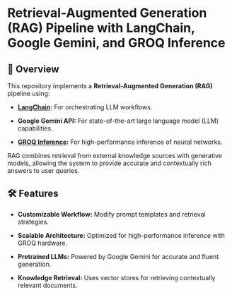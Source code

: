 # Retrieval-Augmented Generation (RAG) Pipeline with LangChain, Google Gemini, and GROQ Inference <br/>

## 🚀 Overview <br/>

This repository implements a **Retrieval-Augmented Generation (RAG)** pipeline using: <br/>

- **[LangChain](https://github.com/hwchase17/langchain):** For orchestrating LLM workflows. <br/>
  
- **Google Gemini API:** For state-of-the-art large language model (LLM) capabilities. <br/>
  
- **[GROQ Inference](https://groq.com):** For high-performance inference of neural networks. <br/>


RAG combines retrieval from external knowledge sources with generative models, allowing the system to provide accurate and contextually rich answers to user queries. <br/>


## 🛠️ Features <br/>
 
- **Customizable Workflow:** Modify prompt templates and retrieval strategies. <br/>
  
- **Scalable Architecture:** Optimized for high-performance inference with GROQ hardware. <br/>
  
- **Pretrained LLMs:** Powered by Google Gemini for accurate and fluent generation. <br/>
  
- **Knowledge Retrieval:** Uses vector stores for retrieving contextually relevant documents. <br/>
 
